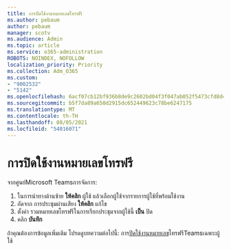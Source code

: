 ```yaml
---
title: การปิดใช้งานหมายเลขโทรฟรี
ms.author: pebaum
author: pebaum
manager: scotv
ms.audience: Admin
ms.topic: article
ms.service: o365-administration
ROBOTS: NOINDEX, NOFOLLOW
localization_priority: Priority
ms.collection: Adm_O365
ms.custom:
- "9002532"
- "5142"
ms.openlocfilehash: 6acf07cb12bf936b8de9c2602bd04f3f047ab052f5473cfd8d4281215132b327
ms.sourcegitcommit: b5f7da89a650d2915dc652449623c78be6247175
ms.translationtype: MT
ms.contentlocale: th-TH
ms.lasthandoff: 08/05/2021
ms.locfileid: "54016071"
---
```

# <a name="disabling-toll-free-numbers"></a>การปิดใช้งานหมายเลขโทรฟรี

จากศูนย์Microsoft Teamsการจัดการ:

1. ในการนําทางด้านซ้าย **ให้คลิก** ผู้ใช้ แล้วเลือกผู้ใช้จากรายการผู้ใช้ที่พร้อมใช้งาน
2. ถัดจาก การประชุมผ่านเสียง **ให้คลิก** แก้ไข
3. ตั้งค่า รวมหมายเลขโทรฟรีในการเรียกประชุมจากผู้ใช้นี้ **เป็น** ปิด
4. คลิก **บันทึก**

ถ้าคุณต้องการข้อมูลเพิ่มเติม โปรดดูบทความต่อไปนี้: การ[ปิดใช้งานหมายเลข](https://docs.microsoft.com/microsoftteams/disabling-toll-free-numbers-for-specific-teams-users)โทรฟรีTeamsเฉพาะผู้ใช้
